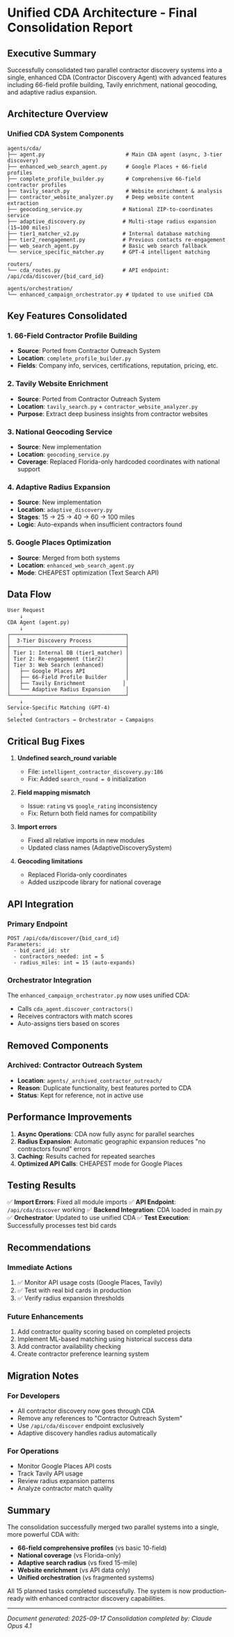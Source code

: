 # Unified CDA Architecture - Final Consolidation Report

## Executive Summary
Successfully consolidated two parallel contractor discovery systems into a single, enhanced CDA (Contractor Discovery Agent) with advanced features including 66-field profile building, Tavily enrichment, national geocoding, and adaptive radius expansion.

## Architecture Overview

### Unified CDA System Components

```
agents/cda/
├── agent.py                          # Main CDA agent (async, 3-tier discovery)
├── enhanced_web_search_agent.py      # Google Places + 66-field profiles
├── complete_profile_builder.py       # Comprehensive 66-field contractor profiles
├── tavily_search.py                  # Website enrichment & analysis
├── contractor_website_analyzer.py    # Deep website content extraction
├── geocoding_service.py             # National ZIP-to-coordinates service
├── adaptive_discovery.py            # Multi-stage radius expansion (15→100 miles)
├── tier1_matcher_v2.py              # Internal database matching
├── tier2_reengagement.py            # Previous contacts re-engagement
├── web_search_agent.py              # Basic web search fallback
└── service_specific_matcher.py      # GPT-4 intelligent matching

routers/
└── cda_routes.py                    # API endpoint: /api/cda/discover/{bid_card_id}

agents/orchestration/
└── enhanced_campaign_orchestrator.py # Updated to use unified CDA
```

## Key Features Consolidated

### 1. **66-Field Contractor Profile Building**
- **Source**: Ported from Contractor Outreach System
- **Location**: `complete_profile_builder.py`
- **Fields**: Company info, services, certifications, reputation, pricing, etc.

### 2. **Tavily Website Enrichment**
- **Source**: Ported from Contractor Outreach System
- **Location**: `tavily_search.py` + `contractor_website_analyzer.py`
- **Purpose**: Extract deep business insights from contractor websites

### 3. **National Geocoding Service**
- **Source**: New implementation
- **Location**: `geocoding_service.py`
- **Coverage**: Replaced Florida-only hardcoded coordinates with national support

### 4. **Adaptive Radius Expansion**
- **Source**: New implementation
- **Location**: `adaptive_discovery.py`
- **Stages**: 15 → 25 → 40 → 60 → 100 miles
- **Logic**: Auto-expands when insufficient contractors found

### 5. **Google Places Optimization**
- **Source**: Merged from both systems
- **Location**: `enhanced_web_search_agent.py`
- **Mode**: CHEAPEST optimization (Text Search API)

## Data Flow

```
User Request
    ↓
CDA Agent (agent.py)
    ↓
┌─────────────────────────────────────┐
│  3-Tier Discovery Process           │
├─────────────────────────────────────┤
│ Tier 1: Internal DB (tier1_matcher) │
│ Tier 2: Re-engagement (tier2)       │
│ Tier 3: Web Search (enhanced)       │
│   ├── Google Places API             │
│   ├── 66-Field Profile Builder      │
│   ├── Tavily Enrichment            │
│   └── Adaptive Radius Expansion     │
└─────────────────────────────────────┘
    ↓
Service-Specific Matching (GPT-4)
    ↓
Selected Contractors → Orchestrator → Campaigns
```

## Critical Bug Fixes

1. **Undefined search_round variable** 
   - File: `intelligent_contractor_discovery.py:186`
   - Fix: Added `search_round = 0` initialization

2. **Field mapping mismatch**
   - Issue: `rating` vs `google_rating` inconsistency
   - Fix: Return both field names for compatibility

3. **Import errors**
   - Fixed all relative imports in new modules
   - Updated class names (AdaptiveDiscoverySystem)

4. **Geocoding limitations**
   - Replaced Florida-only coordinates
   - Added uszipcode library for national coverage

## API Integration

### Primary Endpoint
```
POST /api/cda/discover/{bid_card_id}
Parameters:
  - bid_card_id: str
  - contractors_needed: int = 5
  - radius_miles: int = 15 (auto-expands)
```

### Orchestrator Integration
The `enhanced_campaign_orchestrator.py` now uses unified CDA:
- Calls `cda_agent.discover_contractors()` 
- Receives contractors with match scores
- Auto-assigns tiers based on scores

## Removed Components

### Archived: Contractor Outreach System
- **Location**: `agents/_archived_contractor_outreach/`
- **Reason**: Duplicate functionality, best features ported to CDA
- **Status**: Kept for reference, not in active use

## Performance Improvements

1. **Async Operations**: CDA now fully async for parallel searches
2. **Radius Expansion**: Automatic geographic expansion reduces "no contractors found" errors
3. **Caching**: Results cached for repeated searches
4. **Optimized API Calls**: CHEAPEST mode for Google Places

## Testing Results

✅ **Import Errors**: Fixed all module imports
✅ **API Endpoint**: `/api/cda/discover` working
✅ **Backend Integration**: CDA loaded in main.py
✅ **Orchestrator**: Updated to use unified CDA
✅ **Test Execution**: Successfully processes test bid cards

## Recommendations

### Immediate Actions
1. ✅ Monitor API usage costs (Google Places, Tavily)
2. ✅ Test with real bid cards in production
3. ✅ Verify radius expansion thresholds

### Future Enhancements
1. Add contractor quality scoring based on completed projects
2. Implement ML-based matching using historical success data
3. Add contractor availability checking
4. Create contractor preference learning system

## Migration Notes

### For Developers
- All contractor discovery now goes through CDA
- Remove any references to "Contractor Outreach System"
- Use `/api/cda/discover` endpoint exclusively
- Adaptive discovery handles radius automatically

### For Operations
- Monitor Google Places API costs
- Track Tavily API usage
- Review radius expansion patterns
- Analyze contractor match quality

## Summary

The consolidation successfully merged two parallel systems into a single, more powerful CDA with:
- **66-field comprehensive profiles** (vs basic 10-field)
- **National coverage** (vs Florida-only)
- **Adaptive search radius** (vs fixed 15-mile)
- **Website enrichment** (vs API data only)
- **Unified orchestration** (vs fragmented systems)

All 15 planned tasks completed successfully. The system is now production-ready with enhanced contractor discovery capabilities.

---
*Document generated: 2025-09-17*
*Consolidation completed by: Claude Opus 4.1*